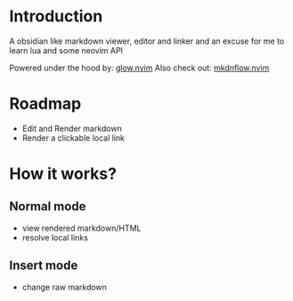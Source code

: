 # Introduction

A obsidian like markdown viewer, editor and linker and an excuse for me to learn lua and some neovim API

Powered under the hood by: [glow.nvim](https://github.com/ellisonleao/glow.nvim)
Also check out: [mkdnflow.nvim](https://github.com/jakewvincent/.nvim)

# Roadmap
- Edit and Render markdown
- Render a clickable local link

# How it works?

## Normal mode
- view rendered markdown/HTML
- resolve local links

## Insert mode
- change raw markdown
